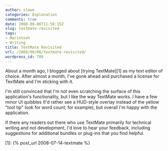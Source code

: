 ```yaml
---
author: slowe
categories: Explanation
comments: true
date: 2008-08-06T11:58:15Z
slug: textmate-revisited
tags:
- Macintosh
- Writing
title: TextMate Revisited
url: /2008/08/06/textmate-revisited/
wordpress_id: 789
---
```


About a month ago, I blogged about [trying TextMate][1] as my text editor of choice. After almost a month, I've gone ahead and purchased a license for TextMate and I'm sticking with it.

I'm still convinced that I'm not even scratching the surface of this application's functionality, but I like the way TextMate works. I have a few minor UI quibbles (I'd rather see a HUD-style overlay instead of the yellow "tool tip" look for word count, for example), but overall I'm happy with the application.

If there any readers out there who use TextMate primarily for technical writing and not development, I'd love to hear your feedback, including suggestions for additional bundles or plug-ins that you find helpful.

[1]: {% post_url 2008-07-14-textmate %}
